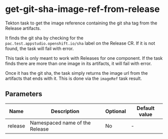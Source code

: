 # get-git-sha-image-ref-from-release

Tekton task to get the image reference containing the git sha tag from the Release artifacts.

It finds the git sha by checking for the `pac.test.appstudio.openshift.io/sha` label on the Release CR.
If it is not found, the task will fail with error.

This task is only meant to work with Releases for one component. If the task finds there are more than one image
in its artifacts, it will fail with error.

Once it has the git sha, the task simply returns the image url from the artifacts that ends with it. This is
done via the `imageRef` task result.

## Parameters

| Name                 | Description                                        | Optional | Default value |
|----------------------|----------------------------------------------------|----------|---------------|
| release              | Namespaced name of the Release                     | No       | -             |
